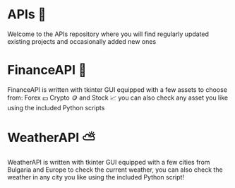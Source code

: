 # APIs 🚀
Welcome to the APIs repository where you will find regularly updated existing projects and occasionally added new ones
# FinanceAPI :money_with_wings:
FinanceAPI is written with tkinter GUI equipped with a few assets to choose from: 
Forex 💵 Crypto 🪙 and Stock 📈 you can also check any asset you like using the included Python scripts
# WeatherAPI ⛅
WeatherAPI is written with tkinter GUI equipped with a few cities from Bulgaria and Europe to check the current weather, 
you can also check the weather in any city you like using the included Python script!

